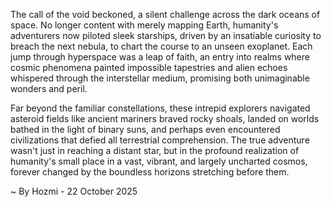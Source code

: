 
The call of the void beckoned, a silent challenge across the dark oceans of space. No longer content with merely mapping Earth, humanity's adventurers now piloted sleek starships, driven by an insatiable curiosity to breach the next nebula, to chart the course to an unseen exoplanet. Each jump through hyperspace was a leap of faith, an entry into realms where cosmic phenomena painted impossible tapestries and alien echoes whispered through the interstellar medium, promising both unimaginable wonders and peril.

Far beyond the familiar constellations, these intrepid explorers navigated asteroid fields like ancient mariners braved rocky shoals, landed on worlds bathed in the light of binary suns, and perhaps even encountered civilizations that defied all terrestrial comprehension. The true adventure wasn't just in reaching a distant star, but in the profound realization of humanity's small place in a vast, vibrant, and largely uncharted cosmos, forever changed by the boundless horizons stretching before them.

~ By Hozmi - 22 October 2025
